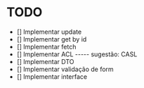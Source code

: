 # TODO

 - [] Implementar update
 - [] Implementar get by id
 - [] Implementar fetch
 - [] Implementar ACL
 ----- sugestão: CASL
 - [] Implementar DTO
 - [] Implementar validação de form
 - [] Implementar interface